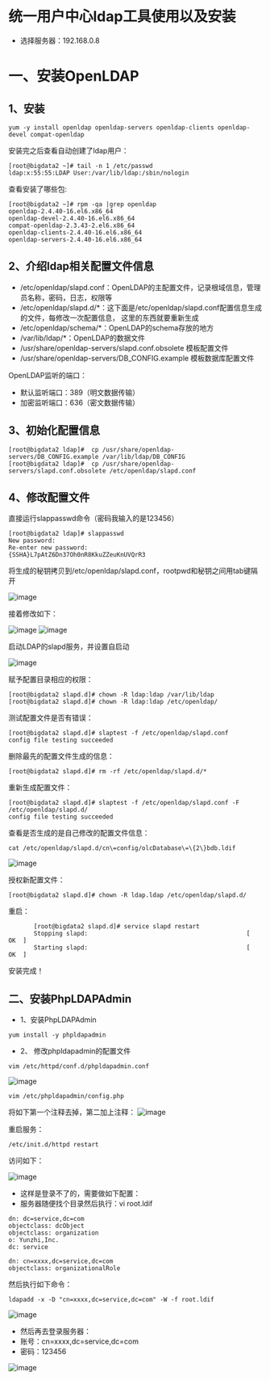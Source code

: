 # 统一用户中心ldap工具使用以及安装

* 选择服务器：192.168.0.8

# 一、安装OpenLDAP

## 1、安装

```shell
yum -y install openldap openldap-servers openldap-clients openldap-devel compat-openldap
```

安装完之后查看自动创建了ldap用户：
```shell
[root@bigdata2 ~]# tail -n 1 /etc/passwd
ldap:x:55:55:LDAP User:/var/lib/ldap:/sbin/nologin
```


查看安装了哪些包:
```shell
[root@bigdata2 ~]# rpm -qa |grep openldap
openldap-2.4.40-16.el6.x86_64
openldap-devel-2.4.40-16.el6.x86_64
compat-openldap-2.3.43-2.el6.x86_64
openldap-clients-2.4.40-16.el6.x86_64
openldap-servers-2.4.40-16.el6.x86_64
```

## 2、介绍ldap相关配置文件信息

* /etc/openldap/slapd.conf：OpenLDAP的主配置文件，记录根域信息，管理员名称，密码，日志，权限等
* /etc/openldap/slapd.d/*：这下面是/etc/openldap/slapd.conf配置信息生成的文件，每修改一次配置信息， 这里的东西就要重新生成
* /etc/openldap/schema/*：OpenLDAP的schema存放的地方
* /var/lib/ldap/*：OpenLDAP的数据文件
* /usr/share/openldap-servers/slapd.conf.obsolete 模板配置文件
* /usr/share/openldap-servers/DB_CONFIG.example 模板数据库配置文件

OpenLDAP监听的端口：
* 默认监听端口：389（明文数据传输）
* 加密监听端口：636（密文数据传输）

## 3、初始化配置信息

```shell
[root@bigdata2 ldap]#  cp /usr/share/openldap-servers/DB_CONFIG.example /var/lib/ldap/DB_CONFIG
[root@bigdata2 ldap]#  cp /usr/share/openldap-servers/slapd.conf.obsolete /etc/openldap/slapd.conf
```


## 4、修改配置文件
直接运行slappasswd命令（密码我输入的是123456）

```shell
[root@bigdata2 ldap]# slappasswd
New password: 
Re-enter new password: 
{SSHA}L7pAtZ6Dn37Oh0nR8KkuZZeuKnUVQrR3

```

将生成的秘钥拷贝到/etc/openldap/slapd.conf，rootpwd和秘钥之间用tab键隔开

![image](https://github.com/csy512889371/learnDoc/blob/master/image/2018/ldap/1.png)

接着修改如下：

![image](https://github.com/csy512889371/learnDoc/blob/master/image/2018/ldap/2.png)
![image](https://github.com/csy512889371/learnDoc/blob/master/image/2018/ldap/3.png)


启动LDAP的slapd服务，并设置自启动

![image](https://github.com/csy512889371/learnDoc/blob/master/image/2018/ldap/4.png)

赋予配置目录相应的权限：
```shell
[root@bigdata2 slapd.d]# chown -R ldap:ldap /var/lib/ldap
[root@bigdata2 slapd.d]# chown -R ldap:ldap /etc/openldap/
```

测试配置文件是否有错误：
```shell
[root@bigdata2 slapd.d]# slaptest -f /etc/openldap/slapd.conf
config file testing succeeded
```

删除最先的配置文件生成的信息：
```shell
[root@bigdata2 slapd.d]# rm -rf /etc/openldap/slapd.d/*
```


重新生成配置文件：
```shell
[root@bigdata2 slapd.d]# slaptest -f /etc/openldap/slapd.conf -F /etc/openldap/slapd.d/
config file testing succeeded
```


查看是否生成的是自己修改的配置文件信息：
```shell
cat /etc/openldap/slapd.d/cn\=config/olcDatabase\=\{2\}bdb.ldif
```

![image](https://github.com/csy512889371/learnDoc/blob/master/image/2018/ldap/5.png)

授权新配置文件：
```shell
[root@bigdata2 slapd.d]# chown -R ldap.ldap /etc/openldap/slapd.d/
```

重启：
```shell
       [root@bigdata2 slapd.d]# service slapd restart
       Stopping slapd:                                            [  OK  ]
       Starting slapd:                                            [  OK  ]
```
       
安装完成！


## 二、安装PhpLDAPAdmin

* 1、安装PhpLDAPAdmin
```shell
yum install -y phpldapadmin
```

* 2、	修改phpldapadmin的配置文件
```shell
vim /etc/httpd/conf.d/phpldapadmin.conf
```

![image](https://github.com/csy512889371/learnDoc/blob/master/image/2018/ldap/6.png)

```shell
vim /etc/phpldapadmin/config.php
```

将如下第一个注释去掉，第二加上注释：
![image](https://github.com/csy512889371/learnDoc/blob/master/image/2018/ldap/7.png)

重启服务：
```shell
/etc/init.d/httpd restart
```
访问如下：

![image](https://github.com/csy512889371/learnDoc/blob/master/image/2018/ldap/8.png)

* 这样是登录不了的，需要做如下配置：
* 服务器随便找个目录然后执行：vi root.ldif
```shell
dn: dc=service,dc=com
objectclass: dcObject
objectclass: organization
o: Yunzhi,Inc.
dc: service

dn: cn=xxxx,dc=service,dc=com
objectclass: organizationalRole
```


然后执行如下命令：
```shell
ldapadd -x -D "cn=xxxx,dc=service,dc=com" -W -f root.ldif
```
![image](https://github.com/csy512889371/learnDoc/blob/master/image/2018/ldap/9.png)


* 然后再去登录服务器：
* 账号：cn=xxxx,dc=service,dc=com
* 密码：123456

![image](https://github.com/csy512889371/learnDoc/blob/master/image/2018/ldap/10.png)

